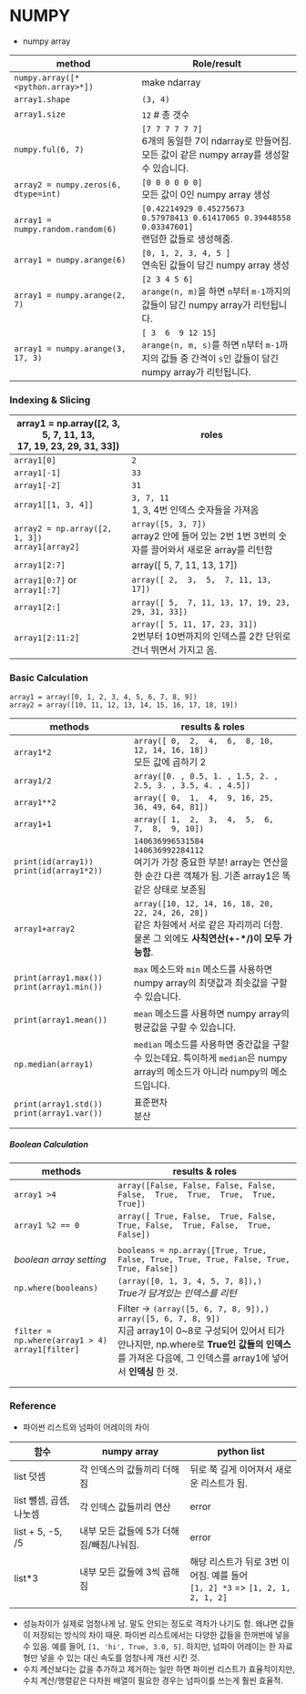 # NUMPY

- numpy array 

| method                               | Role/result                                                  |
| ------------------------------------ | ------------------------------------------------------------ |
| `numpy.array([*<python.array>*])`    | make ndarray                                                 |
| `array1.shape`                       | `(3, 4)`                                                     |
| `array1.size`                        | `12` # 총 갯수                                               |
| `numpy.ful(6, 7)`                    | `[7 7 7 7 7 7]`<br>6개의 동일한 7이 ndarray로 만들어짐. <br>모든 값이 같은 numpy array를 생성할 수 있습니다. |
| `array2 = numpy.zeros(6, dtype=int)` | `[0 0 0 0 0 0]`<br>모든 값이 0인 numpy array 생성            |
| `array1 = numpy.random.random(6)`    | `[0.42214929 0.45275673 0.57978413 0.61417065 0.39448558 0.03347601]`<br />랜덤한 값들로 생성해줌. |
| `array1 = numpy.arange(6)`           | `[0, 1, 2, 3, 4, 5 ]`<br />연속된 값들이 담긴 numpy array 생성 |
| `array1 = numpy.arange(2, 7)`        | `[2 3 4 5 6]`<br />`arange(n, m)`을 하면 `n`부터 `m-1`까지의 값들이 담긴 numpy array가 리턴됩니다. |
| `array1 = numpy.arange(3, 17, 3)`    | `[ 3  6  9 12 15]`<br />`arange(n, m, s)`를 하면 `n`부터 `m-1`까지의 값들 중 간격이 `s`인 값들이 담긴 numpy array가 리턴됩니다. |




### Indexing & Slicing

| array1 = np.array([2, 3, 5, 7, 11, 13,<br /> 17, 19, 23, 29, 31, 33]) | roles                                                        |
| ------------------------------------------------------------ | ------------------------------------------------------------ |
| `array1[0]`                                                  | `2`                                                          |
| `array1[-1]`                                                 | `33`                                                         |
| `array1[-2]`                                                 | `31`                                                         |
| `array1[[1, 3, 4]]`                                          | `3, 7, 11` <br />1, 3, 4번 인덱스 숫자들을 가져옴            |
| `array2 = np.array([2, 1, 3])`<br/>`array1[array2]`          | `array([5, 3, 7])`<br />array2 안에 들어 있는 2번 1번 3번의 숫자를 끌어와서 새로운 array를 리턴함 |
| `array1[2:7]`                                                | array([ 5,  7, 11, 13, 17])                                  |
| `array1[0:7]` or `array1[:7]`                                | `array([ 2,  3,  5,  7, 11, 13, 17])`                        |
| `array1[2:]`                                                 | `array([ 5,  7, 11, 13, 17, 19, 23, 29, 31, 33])`            |
| `array1[2:11:2]`                                             | `array([ 5, 11, 17, 23, 31])` <br />2번부터 10번까지의 인덱스를 2칸 단위로 건너 뛰면서 가지고 옴. |



### Basic Calculation

```
array1 = array([0, 1, 2, 3, 4, 5, 6, 7, 8, 9])
array2 = array([10, 11, 12, 13, 14, 15, 16, 17, 18, 19])
```

| methods                                           | results & roles                                              |
| ------------------------------------------------- | ------------------------------------------------------------ |
| `array1*2`                                        | `array([ 0,  2,  4,  6,  8, 10, 12, 14, 16, 18])`<br />모든 값에 곱하기 2 |
| `array1/2`                                        | `array([0. , 0.5, 1. , 1.5, 2. , 2.5, 3. , 3.5, 4. , 4.5])`  |
| `array1**2`                                       | `array([ 0,  1,  4,  9, 16, 25, 36, 49, 64, 81])`            |
| `array1+1`                                        | `array([ 1,  2,  3,  4,  5,  6,  7,  8,  9, 10])`            |
| `print(id(array1))`<br/>`print(id(array1*2))`     | `140636996531584`<br />`140636992284112`<br />여기가 가장 중요한 부분! array는 연산을 한 순간 다른 객체가 됨. 기존 array1은 똑같은 상태로 보존됨 |
| `array1+array2`                                   | `array([10, 12, 14, 16, 18, 20, 22, 24, 26, 28])`<br />같은 차원에서 서로 같은 자리끼리 더함. 물론 그 외에도 **사칙연산(+-*/)이 모두 가능함**. |
| `print(array1.max()) `<br />`print(array1.min())` | `max` 메소드와 `min` 메소드를 사용하면 numpy array의 최댓값과 최솟값을 구할 수 있습니다. |
| `print(array1.mean())`                            | `mean` 메소드를 사용하면 numpy array의 평균값을 구할 수 있습니다. |
| `np.median(array1)`                               | `median` 메소드를 사용하면 중간값을 구할 수 있는데요. 특이하게 `median`은 numpy array의 메소드가 아니라 numpy의 메소드입니다. |
| `print(array1.std())` `print(array1.var())`       | 표준편차<br />분산                                           |
|                                                   |                                                              |



##### Boolean Calculation

| methods                                               | results & roles                                              |
| ----------------------------------------------------- | ------------------------------------------------------------ |
| `array1 >4`                                           | `array([False, False, False, False, False,  True,  True,  True,  True,  True])` |
| `array1 %2 == 0`                                      | `array([ True, False,  True, False,  True, False,  True, False,  True, False])` |
|                                                       |                                                              |
| *boolean array setting*                               | `booleans = np.array([True, True, False, True, True, True, False, True, True, False])` |
| `np.where(booleans)`                                  | `(array([0, 1, 3, 4, 5, 7, 8]),)`<br />*True가 담겨있는 인덱스를 리턴* |
| `filter = np.where(array1 > 4)`<br />`array1[filter]` | Filter ->  `(array([5, 6, 7, 8, 9]),)`<br />`array([5, 6, 7, 8, 9])`<br />지금 array1이 0~8로 구성되어 있어서 티가 안나지만, np.where로 **True인 값들의 인덱스**를 가져온 다음에, 그 인덱스를 array1에 넣어서 **인덱싱** 한 것. |
|                                                       |                                                              |
|                                                       |                                                              |



### Reference

- 파이썬 리스트와 넘파이 어레이의 차이

| 함수                    | numpy array                              | python list                                                  |
| ----------------------- | ---------------------------------------- | ------------------------------------------------------------ |
| list 덧셈               | 각 인덱스의 값들끼리 더해짐              | 뒤로 쭉 길게 이어져서 새로운 리스트가 됨.                    |
| list 뺄셈, 곱셈, 나눗셈 | 각 인덱스 값들끼리 연산                  | error                                                        |
| list + 5, -5, /5        | 내부 모든 값들에 5가 더해짐/빼짐/나눠짐. | error                                                        |
| list*3                  | 내부 모든 값들에 3씩 곱해짐              | 해당 리스트가 뒤로 3번 이어짐. 예를 들어 <br />`[1, 2] *3` => `[1, 2, 1, 2, 1, 2]` |
|                         |                                          |                                                              |

- 성능차이가 실제로 엄청나게 남. 말도 안되는 정도로 격차가 나기도 함. 왜냐면 값들이 저장되는 방식의 차이 때문. 파이썬 리스트에서는 다양한 값들을 한꺼번에 넣을 수 있음. 예를 들어, `[1, 'hi', True, 3.0, 5]`. 하지만, 넘파이 어레이는 한 자료형만 넣을 수 있는 대신 속도를 엄청나게 개선 시킨 것. 
- 수치 계산보다는 값을 추가하고 제거하는 일만 하면 파이썬 리스트가 효율적이지만, 수치 계산/행렬같은 다차원 배열이 필요한 경우는 넘파이를 쓰는게 훨씬 효율적. 
